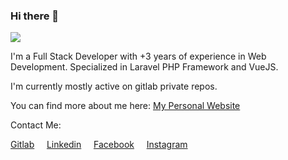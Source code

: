 ### Hi there 👋

![](https://hitx.vercel.app/counter/?id=https://github.com/dodycode/dodycode&t=github%20views)

I'm a Full Stack Developer with +3 years of experience in Web Development. Specialized in Laravel PHP Framework and VueJS.

I'm currently mostly active on gitlab private repos.

You can find more about me here:
[My Personal Website](https://dodycode.vercel.app)

Contact Me:

[Gitlab](https://gitlab.com/kirizu336) &nbsp; &nbsp; [Linkedin](https://www.linkedin.com/in/dodycode/) &nbsp; &nbsp; [Facebook](https://facebook.com/prasdody) &nbsp; &nbsp; [Instagram](https://www.instagram.com/__dodypras/)

<!-- <a href="https://github.com/dodycode?tab=repositories"><img alt="Dodycode Activity Graph" src="https://github-readme-stats.vercel.app/api/top-langs/?username=dodycode&theme=prussian&langs_count=6&layout=compact" /></a> -->
